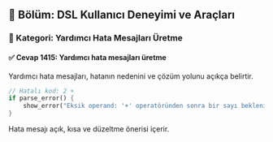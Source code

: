 ## 📘 Bölüm: DSL Kullanıcı Deneyimi ve Araçları  
### 🔹 Kategori: Yardımcı Hata Mesajları Üretme  
#### ✅ Cevap 1415: Yardımcı hata mesajları üretme

Yardımcı hata mesajları, hatanın nedenini ve çözüm yolunu açıkça belirtir.

```rust
// Hatalı kod: 2 +
if parse_error() {
    show_error("Eksik operand: '+' operatöründen sonra bir sayı bekleniyor. Örnek: 2 + 3");
}
```
Hata mesajı açık, kısa ve düzeltme önerisi içerir.
